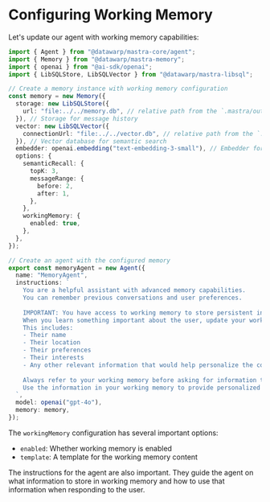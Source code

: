 # Configuring Working Memory

Let's update our agent with working memory capabilities:

```typescript
import { Agent } from "@datawarp/mastra-core/agent";
import { Memory } from "@datawarp/mastra-memory";
import { openai } from "@ai-sdk/openai";
import { LibSQLStore, LibSQLVector } from "@datawarp/mastra-libsql";

// Create a memory instance with working memory configuration
const memory = new Memory({
  storage: new LibSQLStore({
    url: "file:../../memory.db", // relative path from the `.mastra/output` directory
  }), // Storage for message history
  vector: new LibSQLVector({
    connectionUrl: "file:../../vector.db", // relative path from the `.mastra/output` directory
  }), // Vector database for semantic search
  embedder: openai.embedding("text-embedding-3-small"), // Embedder for message embeddings
  options: {
    semanticRecall: {
      topK: 3,
      messageRange: {
        before: 2,
        after: 1,
      },
    },
    workingMemory: {
      enabled: true,
    },
  },
});

// Create an agent with the configured memory
export const memoryAgent = new Agent({
  name: "MemoryAgent",
  instructions: `
    You are a helpful assistant with advanced memory capabilities.
    You can remember previous conversations and user preferences.
    
    IMPORTANT: You have access to working memory to store persistent information about the user.
    When you learn something important about the user, update your working memory.
    This includes:
    - Their name
    - Their location
    - Their preferences
    - Their interests
    - Any other relevant information that would help personalize the conversation
    
    Always refer to your working memory before asking for information the user has already provided.
    Use the information in your working memory to provide personalized responses.
  `,
  model: openai("gpt-4o"),
  memory: memory,
});
```

The `workingMemory` configuration has several important options:

- `enabled`: Whether working memory is enabled
- `template`: A template for the working memory content

The instructions for the agent are also important. They guide the agent on what information to store in working memory and how to use that information when responding to the user.
